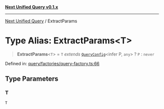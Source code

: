 [**Next Unified Query v0.1.x**](../README.md)

***

[Next Unified Query](../globals.md) / ExtractParams

# Type Alias: ExtractParams\<T\>

> **ExtractParams**\<`T`\> = `T` *extends* [`QueryConfig`](QueryConfig.md)\<infer P, `any`\> ? `P` : `never`

Defined in: [query/factories/query-factory.ts:66](https://github.com/newExpand/next-unified-query/blob/main/packages/core/src/query/factories/query-factory.ts#L66)

## Type Parameters

### T

`T`
